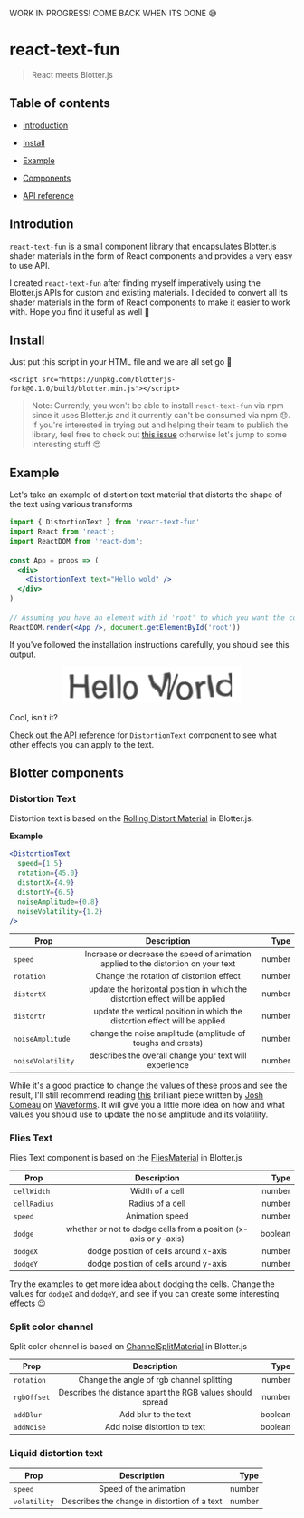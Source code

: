 WORK IN PROGRESS! COME BACK WHEN ITS DONE 😅

# react-text-fun

> React meets Blotter.js

## Table of contents

* [Introduction](#introduction)

* [Install](#install)

* [Example](#example)

* [Components](#components)

* [API reference]()

## Introdution

`react-text-fun` is a small component library that encapsulates Blotter.js shader materials in the form of React components and provides a very easy to use API.

I created `react-text-fun` after finding myself imperatively using the Blotter.js APIs for custom and existing materials. I decided to convert all its shader materials in the form of React components to make it easier to work with. Hope you find it useful as well 🙂

## Install

Just put this script in your HTML file and we are all set go 🚀

```
<script src="https://unpkg.com/blotterjs-fork@0.1.0/build/blotter.min.js"></script>
```

> Note: Currently, you won't be able to install `react-text-fun` via npm since it uses Blotter.js and it currently can't be consumed via npm 😞. If you're interested in trying out and helping their team to publish the library, feel free to check out [this issue](https://github.com/bradley/Blotter/issues/18) otherwise let's jump to some interesting stuff 😍

## Example

Let's take an example of distortion text material that distorts the shape of the text using various transforms

```jsx
import { DistortionText } from 'react-text-fun'
import React from 'react';
import ReactDOM from 'react-dom';

const App = props => (
  <div>
    <DistortionText text="Hello wold" />
  </div>
)

// Assuming you have an element with id 'root' to which you want the component to render to.
ReactDOM.render(<App />, document.getElementById('root'))
```

If you've followed the installation instructions carefully, you should see this output.

<p align="center">
  <img src="./assets/distortion-text.gif" />
</p>

Cool, isn't it?

[Check out the API reference]() for `DistortionText` component to see what other effects you can apply to the text.

## Blotter components

### Distortion Text

Distortion text is based on the [Rolling Distort Material](https://blotter.js.org/#/materials/RollingDistortMaterial) in Blotter.js. 

**Example**

```jsx
<DistortionText
  speed={1.5}
  rotation={45.0}
  distortX={4.9}
  distortY={6.5}
  noiseAmplitude={0.8}
  noiseVolatility={1.2}
/>
```

| Prop        | Description           | Type  |
| ------------- |:-------------:| -----:|
| `speed`     | Increase or decrease the speed of animation applied to the distortion on your text | number |
| `rotation`     | Change the rotation of distortion effect      |  number |
| `distortX` | update the horizontal position in which the distortion effect will be applied      |    number |
| `distortY` | update the vertical position in which the distortion effect will be applied      |    number |
| `noiseAmplitude` | change the noise amplitude (amplitude of toughs and crests)     |    number |
| `noiseVolatility` | describes the overall change your text will experience     |    number |

While it's a good practice to change the values of these props and see the result, I'll still recommend reading [this]() brilliant piece written by [Josh Comeau](https://www.joshwcomeau.com/) on [Waveforms](https://pudding.cool/2018/02/waveforms/). It will give you a little more idea on how and what values you should use to update the noise amplitude and its volatility.

### Flies Text

Flies Text component is based on the [FliesMaterial](https://blotter.js.org/#/materials/FliesMaterial) in Blotter.js

| Prop        | Description           | Type  |
| ------------- |:-------------:| -----:|
| `cellWidth`     | Width of a cell | number |
| `cellRadius`     | Radius of a cell  |  number |
| `speed` | Animation speed    |    number |
| `dodge` | whether or not to dodge cells from a position (x-axis or y-axis)     |    boolean |
| `dodgeX` | dodge position of cells around x-axis    |    number |
| `dodgeY` | dodge position of cells around y-axis   |    number |

Try the examples to get more idea about dodging the cells. Change the values for `dodgeX` and  `dodgeY`, and see if you can create some interesting effects 😉

### Split color channel

Split color channel is based on [ChannelSplitMaterial](https://blotter.js.org/#/materials/ChannelSplitMaterial) in Blotter.js

| Prop        | Description           | Type  |
| ------------- |:-------------:| -----:|
| `rotation`     | Change the angle of rgb channel splitting | number |
| `rgbOffset`     | Describes the distance apart the RGB values should spread  |  number |
| `addBlur` | Add blur to the text    |    boolean |
| `addNoise` | Add noise distortion to text     |    boolean |

### Liquid distortion text

| Prop        | Description           | Type  |
| ------------- |:-------------:| -----:|
| `speed`     | Speed of the animation | number |
| `volatility`     | Describes the change in distortion of a text  |  number |
